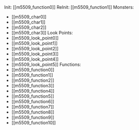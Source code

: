 Init: [[m5509_function0]]
ReInit: [[m5509_function1]]
Monsters:
- [[m5509_char0]]
- [[m5509_char1]]
- [[m5509_char2]]
- [[m5509_char3]]
Look Points:
- [[m5509_look_point0]]
- [[m5509_look_point1]]
- [[m5509_look_point2]]
- [[m5509_look_point3]]
- [[m5509_look_point4]]
- [[m5509_look_point5]]
Functions:
- [[m5509_function0]]
- [[m5509_function1]]
- [[m5509_function2]]
- [[m5509_function3]]
- [[m5509_function4]]
- [[m5509_function5]]
- [[m5509_function6]]
- [[m5509_function7]]
- [[m5509_function8]]
- [[m5509_function9]]
- [[m5509_function10]]
